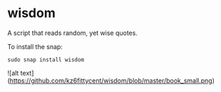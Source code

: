 # wisdom
A script that reads random, yet wise quotes. 

To install the snap:

`sudo snap install wisdom`


![alt text] (https://github.com/kz6fittycent/wisdom/blob/master/book_small.png)



